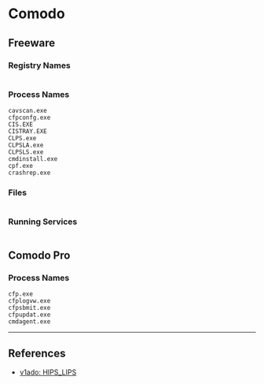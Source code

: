 # Comodo

## Freeware

### Registry Names

```

```

### Process Names

```
cavscan.exe
cfpconfg.exe
CIS.EXE
CISTRAY.EXE
CLPS.exe
CLPSLA.exe
CLPSLS.exe
cmdinstall.exe
cpf.exe
crashrep.exe
```

### Files

```

```

### Running Services

```

```

## Comodo Pro

### Process Names

```
cfp.exe
cfplogvw.exe
cfpsbmit.exe
cfpupdat.exe
cmdagent.exe
```

---
## References

- [v1ado: HIPS_LIPS](https://github.com/v1ado/HIPS_LIPS)
